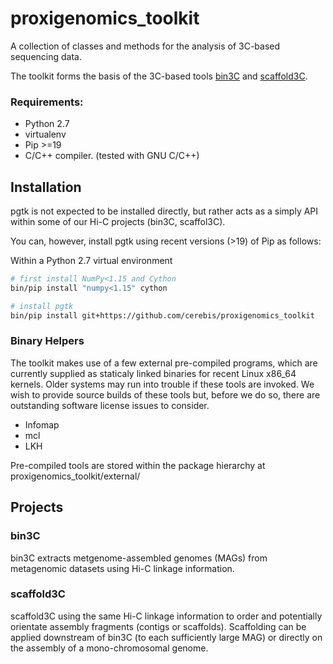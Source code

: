 # proxigenomics_toolkit
A collection of classes and methods for the analysis of 3C-based sequencing data.

The toolkit forms the basis of the 3C-based tools [bin3C](https://github.com/cerebis/bin3C/tree/pgtk) and [scaffold3C](https://github.com/cerebis/scaffold3C).

### Requirements:
- Python 2.7
- virtualenv
- Pip >=19
- C/C++ compiler. (tested with GNU C/C++)

## Installation

pgtk is not expected to be installed directly, but rather acts as a simply API within some of our Hi-C projects (bin3C, scaffol3C).

You can, however, install pgtk using recent versions (>19) of Pip as follows:

Within a Python 2.7 virtual environment

```bash
# first install NumPy<1.15 and Cython
bin/pip install "numpy<1.15" cython

# install pgtk
bin/pip install git+https://github.com/cerebis/proxigenomics_toolkit
```
### Binary Helpers

The toolkit makes use of a few external pre-compiled programs, which are currently supplied as staticaly linked binaries for recent Linux x86_64 kernels. Older systems may run into trouble if these tools are invoked. We wish to provide source builds of these tools but, before we do so, there are outstanding software license issues to consider.

- Infomap
- mcl
- LKH

Pre-compiled tools are stored within the package hierarchy at proxigenomics_toolkit/external/

## Projects

### bin3C

bin3C extracts metgenome-assembled genomes (MAGs) from metagenomic datasets using Hi-C linkage information.

### scaffold3C

scaffold3C using the same Hi-C linkage information to order and potentially orientate assembly fragments (contigs or scaffolds). Scaffolding can be applied downstream of bin3C (to each sufficiently large MAG) or directly on the assembly of a mono-chromosomal genome.

